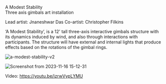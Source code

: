 A Modest Stability <br> 
Three axis gimbals art installation

Lead artist: Jnaneshwar Das 
Co-artist: Christopher Filkins 

‘A Modest Stability’, is a 12' tall three-axis interactive gimbals structure with its dynamics induced by wind, and also through interactions with participants. 
The structure will have external and internal lights that produce effects based on the rotations of the gimbal rings. 

![a-modest-stability-v2](https://github.com/darknight-007/a-modest-stability/assets/3958994/21ffcc8b-81b4-4c59-a9a4-6b0abdff452c)

![Screenshot from 2023-11-16 15-12-31](https://github.com/darknight-007/a-modest-stability/assets/3958994/bea6d74d-4bcb-4941-a746-18ecfa4f8adc)

Video: https://youtu.be/izrwVypLYMU
